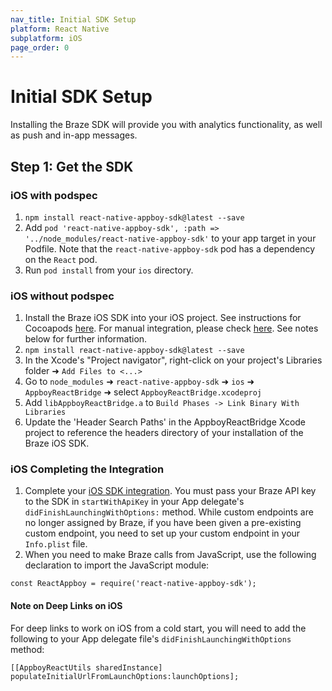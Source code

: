 ```yaml
---
nav_title: Initial SDK Setup
platform: React Native
subplatform: iOS
page_order: 0
---
```

# Initial SDK Setup

Installing the Braze SDK will provide you with analytics functionality, as well as push and in-app messages.

## Step 1: Get the SDK

### iOS with podspec
1. `npm install react-native-appboy-sdk@latest --save`
2. Add `pod 'react-native-appboy-sdk', :path => '../node_modules/react-native-appboy-sdk'` to your app target in your Podfile. Note that the `react-native-appboy-sdk` pod has a dependency on the `React` pod.
3. Run `pod install` from your `ios` directory.

### iOS without podspec

1.  Install the Braze iOS SDK into your iOS project.  See instructions for Cocoapods [here][1]. For manual integration, please check [here][2].  See notes below for further information.
2. `npm install react-native-appboy-sdk@latest --save`
3. In the Xcode's "Project navigator", right-click on your project's Libraries folder ➜ `Add Files to <...>`
4. Go to `node_modules` ➜ `react-native-appboy-sdk` ➜ `ios` ➜ `AppboyReactBridge` ➜ select `AppboyReactBridge.xcodeproj`
5. Add `libAppboyReactBridge.a` to `Build Phases -> Link Binary With Libraries`
6. Update the 'Header Search Paths' in the AppboyReactBridge Xcode project to reference the headers directory of your installation of the Braze iOS SDK.

### iOS Completing the Integration
1.  Complete your [iOS SDK integration][3].  You must pass your Braze API key to the SDK in `startWithApiKey` in your App delegate's `didFinishLaunchingWithOptions:` method. While custom endpoints are no longer assigned by Braze, if you have been given a pre-existing custom endpoint, you need to set up your custom endpoint in your `Info.plist` file.
2.  When you need to make Braze calls from JavaScript, use the following declaration to import the JavaScript module:

```
const ReactAppboy = require('react-native-appboy-sdk');
```

#### Note on Deep Links on iOS

For deep links to work on iOS from a cold start, you will need to add the following to your App delegate file's `didFinishLaunchingWithOptions` method:

```
[[AppboyReactUtils sharedInstance] populateInitialUrlFromLaunchOptions:launchOptions];
```

[1]: {{site.baseurl}}/developer_guide/platform_integration_guides/ios/initial_sdk_setup/cocoapods/#cocoapods-integration
[2]: {{site.baseurl}}/developer_guide/platform_integration_guides/ios/advanced_use_cases/manual_sdk_integration/
[3]: {{site.baseurl}}/developer_guide/platform_integration_guides/ios/initial_sdk_setup/
